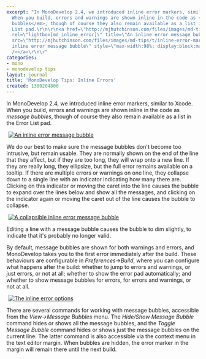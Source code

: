 ```yaml
---
excerpt: "In MonoDevelop 2.4, we introduced inline error markers, similar to Xcode.
  When you build, errors and warnings are shown inline in the code as <em>message
  bubbles</em>, though of course they also remain available as a list in the Error
  List pad.\r\n\r\n<a href=\"http://mjhutchinson.com/files/images/md-tips/inline-error-marker.png\"
  rel=\"lightbox[md_inline_error]\" title=\"An inline error message bubble\"><img
  src=\"http://mjhutchinson.com/files/images/md-tips/t/inline-error-marker.png\" alt=\"An
  inline error message bubble\" style=\"max-width:98%; display:block;margin-left:auto;margin-right:auto;\"
  /></a>\r\n\r"
categories:
- mono
- monodevelop tips
layout: journal
title: 'MonoDevelop Tips: Inline Errors'
created: 1300204800
---
```

In MonoDevelop 2.4, we introduced inline error markers, similar to Xcode. When you build, errors and warnings are shown inline in the code as <em>message bubbles</em>, though of course they also remain available as a list in the Error List pad.

<a href="http://mjhutchinson.com/files/images/md-tips/inline-error-marker.png" rel="lightbox[md_inline_error]" title="An inline error message bubble"><img src="http://mjhutchinson.com/files/images/md-tips/t/inline-error-marker.png" alt="An inline error message bubble" style="max-width:98%; display:block;margin-left:auto;margin-right:auto;" /></a>

We do our best to make sure the message bubbles don't become too intrusive, but remain usable. They are normally shown on the end of the line that they affect, but if they are too long, they will wrap onto a new line. If they are really long, they ellipsize, but the full error remains available on a tooltip. If there are multiple errors or warnings on one line, they collapse down to a single line with an indicator indicating how many there are. Clicking on this indicator or moving the caret into the line causes the bubble to expand over the lines below and show all the messages, and clicking on the indicator again or moving the caret out of the line causes the bubble to collapse.

<a href="http://mjhutchinson.com/files/images/md-tips/inline-error-collapsible.png" rel="lightbox[md_inline_error]" title="A collapsible inline error message bubble"><img src="http://mjhutchinson.com/files/images/md-tips/t/inline-error-collapsible.png" alt="A collapsible inline error message bubble" style="max-width:98%; display:block;margin-left:auto;margin-right:auto;" /></a>

Editing a line with a message bubble causes the bubble to dim slightly, to indicate that it's probably no longer valid.

By default, message bubbles are shown for both warnings and errors, and MonoDevelop takes you to the first error immediately after the build. These behaviours are configurable in <em>Preferences->Build</em>, where you can configure what happens after the build: whether to jump to errors and warnings, or just errors, or not at all; whether to show the error pad automatically; and whether to show message bubbles for errors, for errors and warnings, or not at all.

<a href="http://mjhutchinson.com/files/images/md-tips/inline-error-options.png" rel="lightbox[md_inline_error]" title="The inline error options"><img src="http://mjhutchinson.com/files/images/md-tips/t/inline-error-options.png" alt="The inline error options" style="max-width:98%; display:block;margin-left:auto;margin-right:auto;" /></a>

There are several commands for working with message bubbles, accessible from the <em>View->Message Bubbles</em> menu. The <em>Hide/Show Message Bubble</em> command hides or shows all the message bubbles, and the <em>Toggle Message Bubble</em> command hides or shows just the message bubbles on the current line. The latter command is also accessible via the context menu in the text editor margin. When bubbles are hidden, the error marker in the margin will remain there until the next build.

